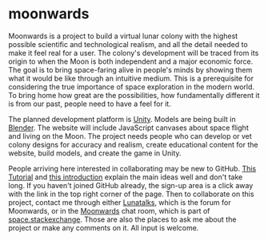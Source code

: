 # moonwards
Moonwards is a project to build a virtual lunar colony with the highest possible scientific and technological realism, and all the detail needed to make it feel real for a user. 
The colony's development will be traced from its origin to when the Moon is both independent and a major economic force. The goal is to bring space-faring alive in people's minds by showing them what it would be like through an intuitive medium. This is a prerequisite for considering the true importance of space exploration in the modern world. To bring home how great are the possibilities, how fundamentally different it is from our past, people need to have a feel for it.

The planned development platform is <a href="https://unity3d.com/get-unity">Unity</a>. Models are being built in <a href="https://www.blender.org/">Blender</a>. The website will include JavaScript canvases about space flight and living on the Moon. The project needs people who can develop or vet colony designs for accuracy and realism, create educational content for the website, build models, and create the game in Unity. 


People arriving here interested in collaborating may be new to GitHub. 
<a href="https://guides.github.com/activities/hello-world/">This Tutorial</a> and 
<a href="https://guides.github.com/introduction/flow/?">this introduction</a> explain the main ideas well and don't take long. 
If you haven't joined GitHub already, the sign-up area is a click away with the link in the top right corner of the page. Then to 
collaborate on this project, contact me through either <a href="http://moonwards.com/forum/">Lunatalks</a>, which is the forum for Moonwards, or in the <a href="http://chat.stackexchange.com/rooms/37071/moonwards">Moonwards</a> chat room, which is part of <a href="https://space.stackexchange.com/">space.stackexchange</a>. Those are also the places to ask me about the project or make any comments on it. All input is welcome.
